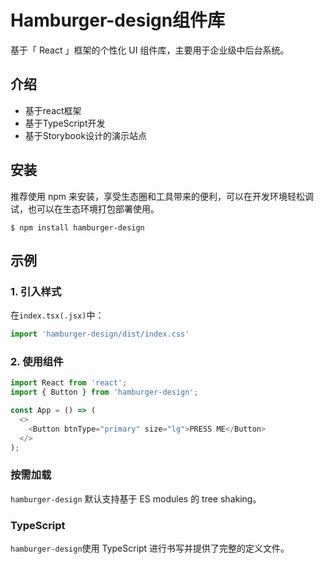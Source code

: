 # Hamburger-design组件库

基于「 React 」框架的个性化 UI 组件库，主要用于企业级中后台系统。

## 介绍

- 基于react框架
- 基于TypeScript开发
- 基于Storybook设计的演示站点

## 安装

推荐使用 npm 来安装，享受生态圈和工具带来的便利，可以在开发环境轻松调试，也可以在生态环境打包部署使用。

`$ npm install hamburger-design`

## 示例

### 1. 引入样式

在`index.tsx(.jsx)`中：

```js
import 'hamburger-design/dist/index.css'
```

### 2. 使用组件

```js
import React from 'react';
import { Button } from 'hamburger-design';

const App = () => (
  <>
    <Button btnType="primary" size="lg">PRESS ME</Button>
  </>
);
```

### 按需加载

`hamburger-design` 默认支持基于 ES modules 的 tree shaking。

### TypeScript

`hamburger-design`使用 TypeScript 进行书写并提供了完整的定义文件。
